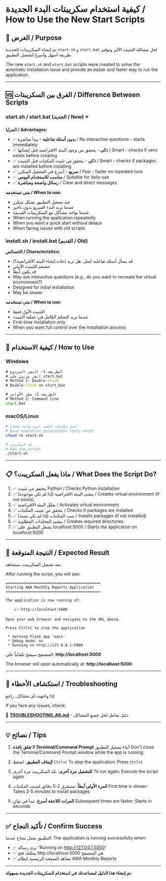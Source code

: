 # كيفية استخدام سكريبتات البدء الجديدة / How to Use the New Start Scripts

## 🎯 الغرض / Purpose

تم إنشاء السكريبتات الجديدة `start.sh` و `start.bat` لحل مشكلة التثبيت الآلي وتوفير طريقة أسهل وأسرع لتشغيل التطبيق.

The new `start.sh` and `start.bat` scripts were created to solve the automatic installation issue and provide an easier and faster way to run the application.

---

## 🆚 الفرق بين السكريبتات / Difference Between Scripts

### start.sh / start.bat (الجديد / New) ⭐

**المزايا / Advantages:**
- ✅ **بدون أسئلة تفاعلية** - يبدأ مباشرة / No interactive questions - starts immediately
- ✅ **ذكي** - يتحقق من وجود البيئة الافتراضية قبل إنشائها / Smart - checks if venv exists before creating
- ✅ **ذكي** - يتحقق من تثبيت المكتبات قبل التثبيت / Smart - checks if packages are installed before installing
- ✅ **سريع** - أسرع في التشغيل المتكرر / Fast - faster on repeated runs
- ✅ **مناسب للاستخدام اليومي** / Suitable for daily use
- ✅ **رسائل واضحة ومباشرة** / Clear and direct messages

**متى تستخدمه / When to use:**
- عند تشغيل التطبيق بشكل متكرر
- عندما تريد البدء السريع بدون تأخير
- عندما تواجه مشاكل مع السكريبتات القديمة
- When running the application repeatedly
- When you want a quick start without delays
- When facing issues with old scripts

### install.sh / install.bat (القديم / Old)

**الخصائص / Characteristics:**
- قد يسأل أسئلة تفاعلية (مثل: هل تريد إعادة إنشاء البيئة الافتراضية؟)
- مصمم للتثبيت الأولي
- قد يكون أبطأ
- May ask interactive questions (e.g., do you want to recreate the virtual environment?)
- Designed for initial installation
- May be slower

**متى تستخدمه / When to use:**
- التثبيت الأول فقط
- عندما تريد التحكم الكامل في عملية التثبيت
- First-time installation only
- When you want full control over the installation process

---

## 🚀 كيفية الاستخدام / How to Use

### Windows

```cmd
# الطريقة 1: النقر المزدوج
# انقر مرتين على start.bat
# Method 1: Double-click
# Double-click on start.bat

# الطريقة 2: سطر الأوامر
# Method 2: Command line
start.bat
```

### macOS/Linux

```bash
# امنح صلاحيات التنفيذ (مرة واحدة فقط)
# Give execution permissions (only once)
chmod +x start.sh

# نفّذ السكريبت
# Run the script
./start.sh
```

---

## 📋 ماذا يفعل السكريبت؟ / What Does the Script Do?

1. ✅ يتحقق من تثبيت Python / Checks Python installation
2. ✅ ينشئ البيئة الافتراضية (إذا لم تكن موجودة) / Creates virtual environment (if not exists)
3. ✅ يفعّل البيئة الافتراضية / Activates virtual environment
4. ✅ يتحقق من تثبيت المكتبات / Checks if packages are installed
5. ✅ يثبت المكتبات (إذا لم تكن مثبتة) / Installs packages (if not installed)
6. ✅ ينشئ المجلدات المطلوبة / Creates required directories
7. ✅ يشغل التطبيق على localhost:5000 / Starts the application on localhost:5000

---

## 🎉 النتيجة المتوقعة / Expected Result

بعد تشغيل السكريبت، ستشاهد:

After running the script, you will see:

```
===========================================
Starting AWA Monthly Reports Application
===========================================

The application is now running at:

    👉 http://localhost:5000

Open your web browser and navigate to the URL above.

Press Ctrl+C to stop the application

 * Serving Flask app 'main'
 * Debug mode: on
 * Running on http://127.0.0.1:5000
```

المتصفح سيفتح تلقائياً على: **http://localhost:5000**

The browser will open automatically at: **http://localhost:5000**

---

## 🔧 استكشاف الأخطاء / Troubleshooting

إذا واجهت أي مشاكل، راجع:

If you face any issues, check:

📖 **[TROUBLESHOOTING_AR.md](TROUBLESHOOTING_AR.md)** - دليل شامل لحل جميع المشاكل

---

## 💡 نصائح / Tips

1. **لا تغلق نافذة Terminal/Command Prompt** أثناء تشغيل التطبيق
   Don't close the Terminal/Command Prompt window while the app is running

2. **لإيقاف التطبيق**: اضغط `Ctrl+C`
   To stop the application: Press `Ctrl+C`

3. **للتشغيل مرة أخرى**: نفّذ السكريبت مرة أخرى
   To run again: Execute the script again

4. **المرة الأولى أبطأ**: تستغرق 2-5 دقائق لتثبيت المكتبات
   First time is slower: Takes 2-5 minutes to install packages

5. **المرات اللاحقة أسرع**: تبدأ في ثوانٍ
   Subsequent times are faster: Starts in seconds

---

## ✅ تأكيد النجاح / Confirm Success

التطبيق يعمل بنجاح عندما:
The application is running successfully when:

- ✅ ترى رسالة "Running on http://127.0.0.1:5000"
- ✅ يمكنك فتح http://localhost:5000 في المتصفح
- ✅ تشاهد الصفحة الرئيسية لنظام AWA Monthly Reports

---

**تم إنشاء هذا الدليل لمساعدتك في استخدام السكريبتات الجديدة بسهولة.**

